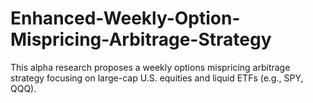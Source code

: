 # Enhanced-Weekly-Option-Mispricing-Arbitrage-Strategy
This alpha research proposes a weekly options mispricing arbitrage strategy focusing on large-cap U.S. equities and liquid ETFs (e.g., SPY, QQQ). 
